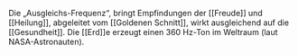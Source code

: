 Die „Ausgleichs-Frequenz“, bringt Empfindungen der [[Freude]] und [[Heilung]], abgeleitet vom [[Goldenen Schnitt]], wirkt ausgleichend auf die [[Gesundheit]]. Die [[Erd]]e erzeugt einen 360 Hz-Ton im Weltraum (laut NASA-Astronauten).